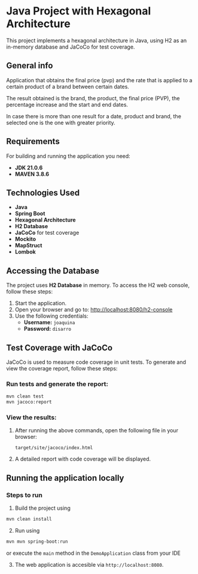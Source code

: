 # Java Project with Hexagonal Architecture

This project implements a hexagonal architecture in Java, using H2 as an in-memory database and JaCoCo for test coverage.

## General info

Application that obtains the final price (pvp) and the rate that is applied to a certain product of a brand between
certain dates.

The result obtained is the brand, the product, the final price (PVP), the percentage increase and the start and end
dates.

In case there is more than one result for a date, product and brand, the selected one is the one with greater priority.

## Requirements

For building and running the application you need:

- **JDK 21.0.6**
- **MAVEN 3.8.6**


## Technologies Used
- **Java**
- **Spring Boot**
- **Hexagonal Architecture**
- **H2 Database**
- **JaCoCo** for test coverage
- **Mockito**
- **MapStruct**
- **Lombok**

## Accessing the Database
The project uses **H2 Database** in memory. To access the H2 web console, follow these steps:

1. Start the application.
2. Open your browser and go to: [http://localhost:8080/h2-console](http://localhost:8080/h2-console)
3. Use the following credentials:
    - **Username:** `joaquina`
    - **Password:** `disarro`

## Test Coverage with JaCoCo
JaCoCo is used to measure code coverage in unit tests. To generate and view the coverage report, follow these steps:

### Run tests and generate the report:

 ```sh
 mvn clean test
 mvn jacoco:report
 ```

### View the results:

1. After running the above commands, open the following file in your browser:
   ```
   target/site/jacoco/index.html
   ```
2. A detailed report with code coverage will be displayed.

## Running the application locally

### Steps to run

1. Build the project using
 ```sh
 mvn clean install
 ```
2. Run using
 ```sh
 mvn mvn spring-boot:run
 ```
or execute the `main` method in the `DemoApplication` class from your IDE

3. The web application is accesible via `http://localhost:8080`.
